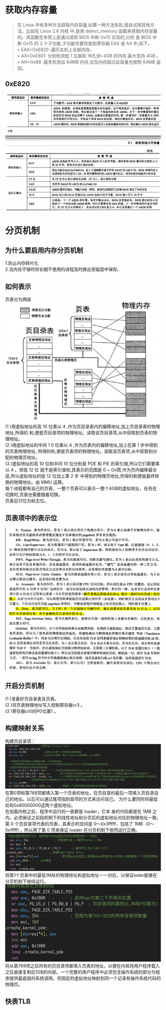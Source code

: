 # 获取内存容量
>在 Linux 中有多种方法获取内存容量,如果一种方法失败,就会试用其他方法。比如在 Linux 2.6 内核
中,是用 detect_memory 函数来获取内存容量的。其函数在本质上是通过调用 BIOS 中断 Ox15 实现的,分别
是 BIOS 中断 Ox15 的 3 个子功能,子功能号要存放到寄存器 EAX 或 AX 中,如下。\
•
 EAX=OxE820 :遍历主机上全部内存。\
•
 AX=OxE801:
 分别检测低 1 见面和 16孔但~4GB 的内存,最大支持 4GB 。\
•
 AH=Ox88 :最多检测出 64MB 内存,实际内存超过此容量也按照 64MB 返回。

 ## 0xE820
 ![图 3](../../images/fc8b61dcb25177ff86b2169aa2042eda9275dabe3a7c41693429565308c45803.png)  

# 分页机制
## 为什么要启用内存分页机制
1.防止内存碎片化\
2.当内存不够时将长期不使用的进程及时换出至磁盘中保存。
## 如何表示
页表分为两级
![图 2](../../images/5e6552c9231f77d7325c6b6dbb96743f0d880d0d8dd2d4ba8edafcffca942fa0.png)  
(1 )用虚拟地址的高 10 位乘以 4 ,作为页目录表内的偏移地址,加上页目录表的物理地址,所得的
和,便是页目录项的物理地址。读取该页目录项,从中获取到页表的物理地址。\
(2 )用虚拟地址的中间 1 0 位乘以 4 ,作为页表内的偏移地址,加上在第 1 步中得到的页表物理地址,
所得的和,便是页表项的物理地址。读取该页表项,从中获取到分配的物理页地址。 \
(3 )虚拟地址的高 10 位和中间 10 位分别是 PDE 和 PIE 的索引值,所以它们需要乘以 4 。但低 12 位
就不是索引值啦,其表示的范围是 0 ~ Ox筒,作为页内偏移最合适,所以虚拟地址的低 12 位加上第 2 步
中得到的物理页地址,所得的和便是最终转换的物理地址。由 MMU 运算。\
每个进程都有自己的页表，一整个页表可以表示一整个4GB的虚拟地址，任务在切换时,页表也需要跟着切换。\
页表后12位为标志位。
## 页表项中的表示位
![图 1](../../images/9c79f06a07e676f4bb0d9d1a23db7c7fc9aa7d3ff944470f0f95c73717b62d65.png)  
## 开启分页机制
(1 )准备好页目录表及页表。\
(2 )将页表物理地址写入控制寄存器cr3 。\
(3 )寄存器cr0的PG位置1 。
## 构建映射关系
构建页目录项：
![图 4](../../images/c9b5f2b226e1d2f5d59c90b5e121c1c4a0b8e34fa3f428bdba7e04e5e6b64e4b.png)  
在第0项和第768项都填入第一个页表的地址，在页目录的最后一项填入页目录自己的地址。以后可以通过尾项指到首项的方式来访问自己。
为什么要同时将最低处和0x80000000这两个虚拟地址。\
在加载内核之前，程序中运行的一直都是 loader，它本
身的代码都是在 1MB 之内，必须保证之前段机制下的线性地址和分页后的虚拟地址对应的物理地址一致。\
第 0 个页目录项代表的页表，其表示的空间是 0～0x3fffff，包括了 1MB（0～0xfffff），所以用了第 0 项来保证 loader 在分页机制下依然运行正确。\
![图 5](../../images/cd569bfe982e6309a81da80e0f3a60a581ccd069e1be01372fe1672d2d5b8049.png)  
将第1个页表中的最低1M处的物理地址和虚拟地址一一对应，以保证loder能够在分页机制下继续运行。
![图 6](../../images/68b5259c77303134fee12a58d9aedc94d2db359a0e4eebca5ed6ec94090318eb.png)  
将从第769项之后所有的页目录项都填入页表的地址，以便在内核将用户程序载入之后直接复制后1GB的内容。一个完整的用户程序中必须包含操作系统的部分为程序提供最底层的系统调用。将固定的虚拟地址映射到同一个记录有操作系统代码的物理页。
## 快表TLB

